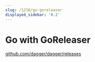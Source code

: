 ```yaml
---
slug: /1210/go-goreleaser
displayed_sidebar: '0.2'
---
```


# Go with GoReleaser

[github.com/dagger/dagger/releases](https://github.com/dagger/dagger/releases)
